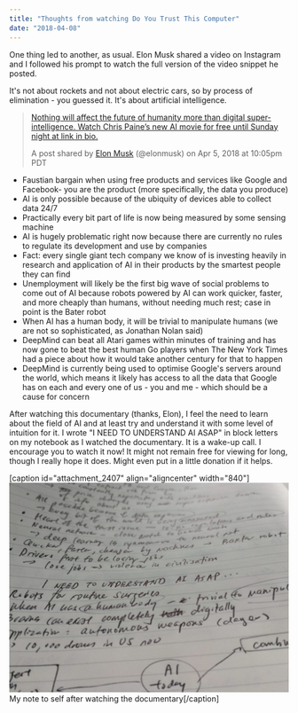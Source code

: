 ```yaml
---
title: "Thoughts from watching Do You Trust This Computer"
date: "2018-04-08"
---
```


One thing led to another, as usual. Elon Musk shared a video on Instagram and I followed his prompt to watch the full version of the video snippet he posted.

It's not about rockets and not about electric cars, so by process of elimination - you guessed it. It's about artificial intelligence.

> [Nothing will affect the future of humanity more than digital super-intelligence. Watch Chris Paine’s new AI movie for free until Sunday night at link in bio.](https://www.instagram.com/p/BhN3LkNAfv6/)
> 
> A post shared by [Elon Musk](https://www.instagram.com/elonmusk/) (@elonmusk) on Apr 5, 2018 at 10:05pm PDT

<script async defer="" src="//www.instagram.com/embed.js"></script>

- Faustian bargain when using free products and services like Google and Facebook- you are the product (more specifically, the data you produce)
- AI is only possible because of the ubiquity of devices able to collect data 24/7
- Practically every bit part of life is now being measured by some sensing machine
- AI is hugely problematic right now because there are currently no rules to regulate its development and use by companies
- Fact: every single giant tech company we know of is investing heavily in research and application of AI in their products by the smartest people they can find
- Unemployment will likely be the first big wave of social problems to come out of AI because robots powered by AI can work quicker, faster, and more cheaply than humans, without needing much rest; case in point is the Bater robot
- When AI has a human body, it will be trivial to manipulate humans (we are not so sophisticated, as Jonathan Nolan said)
- DeepMind can beat all Atari games within minutes of training and has now gone to beat the best human Go players when The New York Times had a piece about how it would take another century for that to happen
- DeepMind is currently being used to optimise Google's servers around the world, which means it likely has access to all the data that Google has on each and every one of us - you and me - which should be a cause for concern

After watching this documentary (thanks, Elon), I feel the need to learn about the field of AI and at least try and understand it with some level of intuition for it. I wrote "I NEED TO UNDERSTAND AI ASAP" in block letters on my notebook as I watched the documentary. It is a wake-up call. I encourage you to watch it now! It might not remain free for viewing for long, though I really hope it does. Might even put in a little donation if it helps.

\[caption id="attachment\_2407" align="aligncenter" width="840"\]![I need to understand artificial intelligence notes](images/artificial-intelligence-documentary-notes-1024x768.jpg) My note to self after watching the documentary\[/caption\]
